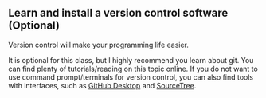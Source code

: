 ## Learn and install a version control software (Optional)

Version control will make your programming life easier. 

It is optional for this class, but I highly recommend you learn about git. You can find plenty of tutorials/reading on this topic online. If you do not want to use command prompt/terminals for version control, you can also find tools with interfaces, such as [GitHub Desktop](https://desktop.github.com/) and [SourceTree](https://www.sourcetreeapp.com/).  

